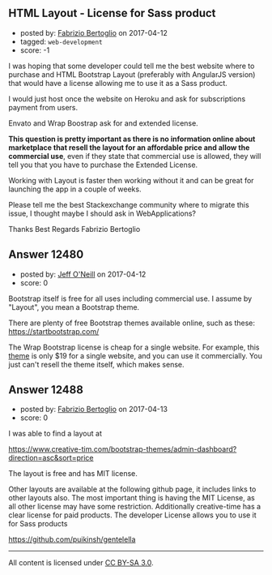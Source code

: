 ## HTML Layout - License for Sass product

- posted by: [Fabrizio Bertoglio](https://stackexchange.com/users/9849224/fabrizio-bertoglio) on 2017-04-12
- tagged: `web-development`
- score: -1

I was hoping that some developer could tell me the best website where to purchase and HTML Bootstrap Layout (preferably with AngularJS version) that would have a license allowing me to use it as a Sass product.

I would just host once the website on Heroku and ask for subscriptions payment from users. 

Envato and Wrap Boostrap ask for and extended license.

**This question is pretty important as there is no information online about marketplace that resell the layout for an affordable price and allow the commercial use**, even if they state that commercial use is allowed, they will tell you that you have to purchase the Extended License.

Working with Layout is faster then working without it and can be great for launching the app in a couple of weeks.

Please tell me the best Stackexchange community where to migrate this issue, I thought maybe I should ask in WebApplications?

Thanks
Best Regards
Fabrizio Bertoglio


## Answer 12480

- posted by: [Jeff O'Neill](https://stackexchange.com/users/46273/jeff-o-neill) on 2017-04-12
- score: 0

<p>Bootstrap itself is free for all uses including commercial use.  I assume by "Layout", you mean a Bootstrap theme.</p>

<p>There are plenty of free Bootstrap themes available online, such as these: <a href="https://startbootstrap.com/" rel="nofollow noreferrer">https://startbootstrap.com/</a></p>

<p>The Wrap Bootstrap license is cheap for a single website.  For example, this <a href="https://wrapbootstrap.com/theme/inspinia-responsive-admin-theme-WB0R5L90S" rel="nofollow noreferrer">theme</a> is only $19 for a single website, and you can use it commercially.  You just can't resell the theme itself, which makes sense.</p>



## Answer 12488

- posted by: [Fabrizio Bertoglio](https://stackexchange.com/users/9849224/fabrizio-bertoglio) on 2017-04-13
- score: 0

I was able to find a layout at 

https://www.creative-tim.com/bootstrap-themes/admin-dashboard?direction=asc&sort=price

The layout is free and has MIT license.

Other layouts are available at the following github page, it includes links to other layouts also. The most important thing is having the MIT License, as all other license may have some restriction. Additionally creative-time has a clear license for paid products. The developer License allows you to use it for Sass products


https://github.com/puikinsh/gentelella





---

All content is licensed under [CC BY-SA 3.0](https://creativecommons.org/licenses/by-sa/3.0/).
